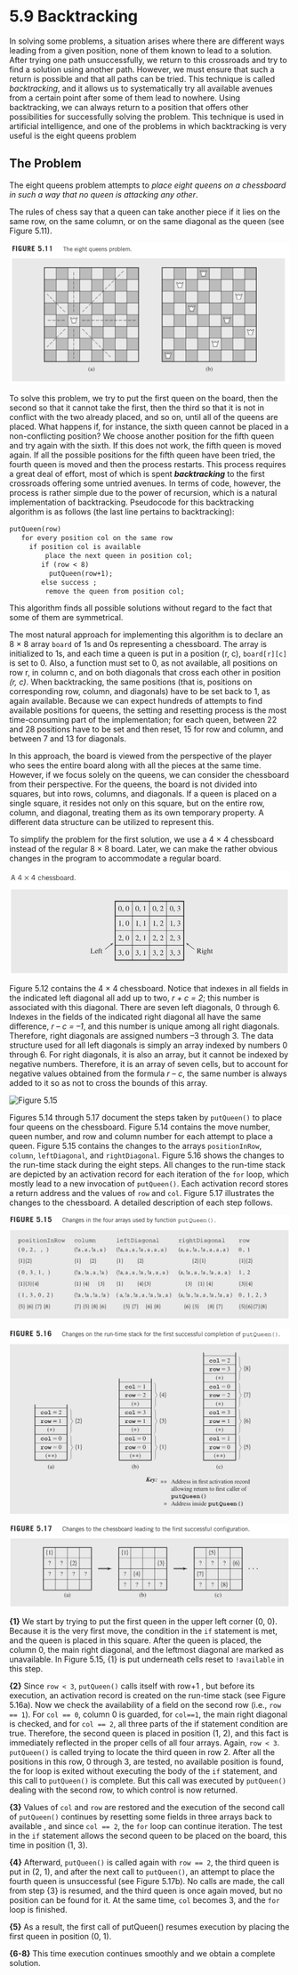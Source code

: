 # 5.9 Backtracking

In solving some problems, a situation arises where there are different ways leading from a given position, none of them known to lead to a solution. After trying one path unsuccessfully, we return to this crossroads and try to find a solution using another path. However, we must ensure that such a return is possible and that all paths can be tried. This technique is called *backtracking*, and it allows us to systematically try
all available avenues from a certain point after some of them lead to nowhere. Using backtracking, we can always return to a position that offers other possibilities for successfully solving the problem. This technique is used in artificial intelligence, and one of the problems in which backtracking is very useful is the eight queens problem

## The Problem

The eight queens problem attempts to _place eight queens on a chessboard in such a way that no queen is attacking any other_.

The rules of chess say that a queen can take another piece if it lies on the same row, on the same column, or on the same diagonal as the queen (see Figure 5.11).

![Figure 5.11. Eight Queens Problem](/.attachments/eight-queens-problem.png)

To solve this problem, we try to put the first queen on the board, then the second so that it cannot take the first, then the third so that it is not in conflict with the two already placed, and so on, until all of the queens are placed. What happens if, for instance, the sixth queen cannot be placed in a non-conflicting position? We choose another position for the fifth queen and try again with the sixth. If this does not work, the fifth queen is moved again. If all the possible positions for the fifth queen have been tried, the fourth queen is moved and then the process restarts. This process requires a great deal of effort, most of which is spent ***backtracking*** to the first crossroads offering some untried avenues. In terms of code, however, the process is rather simple due to the power of recursion, which is a natural implementation of backtracking. Pseudocode for this backtracking algorithm is as follows (the last line pertains to backtracking):

```
putQueen(row)
   for every position col on the same row
     if position col is available
         place the next queen in position col;
        if (row < 8)
          putQueen(row+1);
        else success ;
         remove the queen from position col;
```

This algorithm finds all possible solutions without regard to the fact that some of them are symmetrical.

The most natural approach for implementing this algorithm is to declare an 8 × 8 array `board` of 1s and 0s representing a chessboard. The array is initialized to 1s, and each time a queen is put in a position (r, c), `board[r][c]` is set to 0. Also, a function must set to 0, as not available, all positions on row r, in column c, and on both diagonals that cross each other in position *(r, c)*. When backtracking, the same
positions (that is, positions on corresponding row, column, and diagonals) have to be set back to 1, as again available. Because we can expect hundreds of attempts to find available positions for queens, the setting and resetting process is the most time-consuming part of the implementation; for each queen, between 22 and 28 positions have to be set and then reset, 15 for row and column, and between 7 and 13 for diagonals.

In this approach, the board is viewed from the perspective of the player who sees the entire board along with all the pieces at the same time. However, if we focus solely on the queens, we can consider the chessboard from their perspective. For the queens, the board is not divided into squares, but into rows, columns, and diagonals. If a queen is placed on a single square, it resides not only on this square, but on the entire
row, column, and diagonal, treating them as its own temporary property. A different data structure can be utilized to represent this.

To simplify the problem for the first solution, we use a 4 × 4 chessboard instead of the regular 8 × 8 board. Later, we can make the rather obvious changes in the program to accommodate a regular board.

![Figure 5.12](/.attachments/fig-5.12.png)

Figure 5.12 contains the 4 × 4 chessboard. Notice that indexes in all fields in the indicated left diagonal all add up to two, *r + c = 2*; this number is associated with this ­diagonal. There are seven left diagonals, 0 through 6. Indexes in the fields of the indicated right diagonal all have the same difference, *r – c = –1*, and this number is unique among all right diagonals. Therefore, right diagonals are assigned numbers –3 through 3. The data structure used for all left diagonals is simply an array indexed by numbers 0 through 6. For right diagonals, it is also an array, but it cannot be indexed by negative numbers. Therefore, it is an array of seven cells, but to account for negative values obtained from the formula *r – c*, the same number is always added to it so as not to cross the bounds of this array.

![Figure 5.15](/attachments/fig-5.14.png)

Figures 5.14 through 5.17 document the steps taken by `putQueen()` to place four queens on the chessboard. Figure 5.14 contains the move number, queen number, and row and column number for each attempt to place a queen. Figure 5.15 contains the changes to the arrays `positionInRow`, `column`, `leftDiagonal`, and `rightDiagonal`. Figure 5.16 shows the changes to the run-time stack during the eight steps. All changes to the run-time stack are depicted by an activation record for each iteration of the `for` loop, which mostly lead to a new invocation of `putQueen()`. Each
activation record stores a return address and the values of `row` and `col`. Figure 5.17 illustrates the changes to the chessboard. A detailed description of each step follows.

![Figure 5.15](/.attachments/fig-5.15.png)

![Figure 5.16](/.attachments/fig-5.16.png)

![Figure 5.17](/.attachments/fig-5.17.png)

**{1}** We start by trying to put the first queen in the upper left corner (0, 0). Because it is the very first move, the condition in the `if` statement is met, and the queen is placed in this square. After the queen is placed, the column 0, the main right diagonal, and the leftmost diagonal are marked as unavailable. In Figure 5.15, {1} is put underneath cells reset to `!available` in this step.

**{2}** Since `row < 3`, `putQueen()` calls itself with row+1 , but before its execution, an activation record is created on the run-time stack (see Figure 5.16a). Now we check the availability of a field on the second row (i.e., `row == 1`). For `col == 0`, column 0 is guarded, for
`col==1`, the main right diagonal is checked, and for `col == 2`, all three parts of the if statement condition are true. Therefore, the second queen is placed in position (1, 2), and this fact is immediately reflected in the proper cells of all four arrays. Again, `row < 3`. `putQueen()` is called trying to locate the third queen in row 2. After all the positions in this row, 0 through 3, are tested, no available position is found, the for loop is exited without executing the body of the `if` statement, and this call to `putQueen()` is complete. But this call was executed by `putQueen()` dealing with the second row, to which control is now returned.

**{3}** Values of `col` and `row` are restored and the execution of the second call of `putQueen()` continues by resetting some fields in three arrays back to available , and since `col == 2`, the `for` loop can continue iteration. The test in the `if` statement allows the second queen to be placed on the board, this time in position (1, 3).

**{4}** Afterward, `putQueen()` is called again with `row == 2`, the third queen is put in (2, 1), and after the next call to `putQueen()`, an attempt to place the fourth queen is unsuccessful (see Figure 5.17b). No calls are made, the call from step {3} is resumed, and the third queen is once again moved, but no position can be found for it. At the same time, `col` becomes 3, and the `for` loop is finished.

**{5}** As a result, the first call of putQueen() resumes execution by placing the first queen in position (0, 1).

**{6-8}** This time execution continues smoothly and we obtain a complete solution.